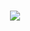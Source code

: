 <h1 align="center">
    <img src="https://readme-typing-svg.herokuapp.com/?font=poppins&size=35&color=040676&center=true&vCenter=true&width=500&height=70&duration=4000&lines=Hi+There!+👋;+I'm+Thanuja+Nipun!;" />
</h1>

<!--
**nippaR/nippaR** is a ✨ _special_ ✨ repository because its `README.md` (this file) appears on your GitHub profile.

Here are some ideas to get you started:

- 🔭 I’m currently working on ...
- 🌱 I’m currently learning ...
- 👯 I’m looking to collaborate on ...
- 🤔 I’m looking for help with ...
- 💬 Ask me about ...
- 📫 How to reach me: ...
- 😄 Pronouns: ...
- ⚡ Fun fact: ...
-->
